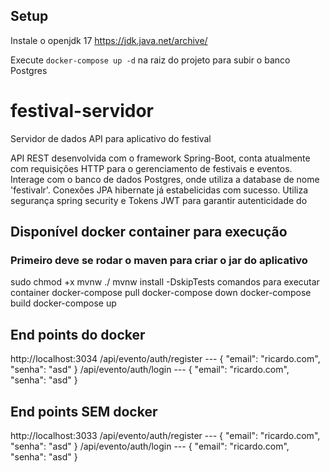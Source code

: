 ## Setup
Instale o openjdk 17 https://jdk.java.net/archive/

Execute `docker-compose up -d` na raiz do projeto para subir o banco Postgres


# festival-servidor
Servidor de dados API para aplicativo do festival

API REST desenvolvida com o framework Spring-Boot, conta atualmente com requisições HTTP para o gerenciamento de festivais e eventos.
Interage com o banco de dados Postgres, onde utiliza a database de nome 'festivalr'.
Conexões JPA hibernate já estabelicidas com sucesso.
Utiliza segurança spring security e Tokens JWT para garantir autenticidade do 


## Disponível docker container para execução
### Primeiro deve se rodar o maven para criar o jar do aplicativo
  sudo chmod +x mvnw
  ./ mvnw install -DskipTests
   comandos para executar container
     docker-compose pull
     docker-compose down
     docker-compose build
     docker-compose up

## End points do docker
http://localhost:3034
    /api/evento/auth/register  --- {   "email": "ricardo.com",   "senha": "asd" }
    /api/evento/auth/login  --- {   "email": "ricardo.com",   "senha": "asd" }

## End points SEM docker
http://localhost:3033
    /api/evento/auth/register  --- {   "email": "ricardo.com",   "senha": "asd" }
    /api/evento/auth/login  --- {   "email": "ricardo.com",   "senha": "asd" }    
